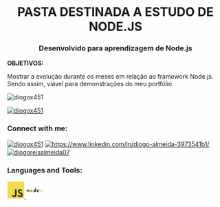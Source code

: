 <h1 align="center">PASTA DESTINADA A ESTUDO DE NODE.JS</h1>
<h3 align="center">Desenvolvido para aprendizagem de Node.js</h3>

<b><p align="left" font-weight="bold">OBJETIVOS:</p></b>
<p align="left">Mostrar a evolução durante os meses em relação ao framework  Node.js. Sendo assim, viável para demonstrações do meu portfólio </p>


<p align="left"> <img src="https://komarev.com/ghpvc/?username=diogox451&label=Profile%20views&color=0e75b6&style=flat" alt="diogox451" /> </p>

<p align="left"> <a href="https://twitter.com/diogox451" target="blank"><img src="https://img.shields.io/twitter/follow/diogox451?logo=twitter&style=for-the-badge" alt="diogox451" /></a> </p>

<h3 align="left">Connect with me:</h3>
<p align="left">
<a href="https://twitter.com/diogox451" target="blank"><img align="center" src="https://raw.githubusercontent.com/rahuldkjain/github-profile-readme-generator/master/src/images/icons/Social/twitter.svg" alt="diogox451" height="30" width="40" /></a>
<a href="https://linkedin.com/in/https://www.linkedin.com/in/diogo-almeida-3973541b1/" target="blank"><img align="center" src="https://raw.githubusercontent.com/rahuldkjain/github-profile-readme-generator/master/src/images/icons/Social/linked-in-alt.svg" alt="https://www.linkedin.com/in/diogo-almeida-3973541b1/" height="30" width="40" /></a>
<a href="https://instagram.com/diogoreisalmeida07" target="blank"><img align="center" src="https://raw.githubusercontent.com/rahuldkjain/github-profile-readme-generator/master/src/images/icons/Social/instagram.svg" alt="diogoreisalmeida07" height="30" width="40" /></a>
</p>

<h3 align="left">Languages and Tools:</h3>
<p align="left"> <a href="https://developer.mozilla.org/en-US/docs/Web/JavaScript" target="_blank" rel="noreferrer"> <img src="https://raw.githubusercontent.com/devicons/devicon/master/icons/javascript/javascript-original.svg" alt="javascript" width="40" height="40"/> </a> <a href="https://nodejs.org" target="_blank" rel="noreferrer"> <img src="https://raw.githubusercontent.com/devicons/devicon/master/icons/nodejs/nodejs-original-wordmark.svg" alt="nodejs" width="40" height="40"/> </a> </p>